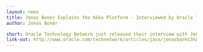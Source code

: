 ```yaml
---
layout: news
title: Jonas Bonér Explains the Akka Platform - Interviewed by Oracle Technology Network
author: Jonas Bonér

short: Oracle Technology Network just released their interview with Jonas Bonér where he talks about Akka, concurrency, scalability and programming in general
link-out: http://www.oracle.com/technetwork/articles/java/jonasbon%C3%A9r-1537758.html
---
```


